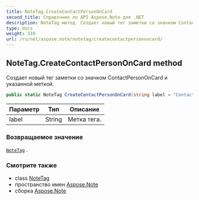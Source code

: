```yaml
---
title: NoteTag.CreateContactPersonOnCard
second_title: Справочник по API Aspose.Note для .NET
description: NoteTag метод. Создает новый тег заметки со значком ContactPersonOnCard и указанной меткой.
type: docs
weight: 310
url: /ru/net/aspose.note/notetag/createcontactpersononcard/
---
```

## NoteTag.CreateContactPersonOnCard method

Создает новый тег заметки со значком ContactPersonOnCard и указанной меткой.

```csharp
public static NoteTag CreateContactPersonOnCard(string label = "Contact")
```

| Параметр | Тип | Описание |
| --- | --- | --- |
| label | String | Метка тега. |

### Возвращаемое значение

[`NoteTag`](../) .

### Смотрите также

* class [NoteTag](../)
* пространство имен [Aspose.Note](../../notetag/)
* сборка [Aspose.Note](../../../)


